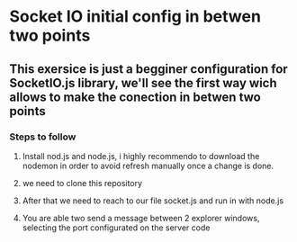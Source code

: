 # Socket IO initial config in betwen two points

## This exersice is just a begginer configuration for SocketIO.js library, we'll see the first way wich allows to make the conection in betwen two points

### Steps to follow

1. Install nod.js and node.js, i highly recommendo to download the nodemon in order to avoid refresh manually once a change is done.

2. we need to clone this repository

3. After that we need to  reach to our file socket.js and run in with node.js

4. You are able two send a message between 2 explorer windows, selecting the port configurated on the server code
